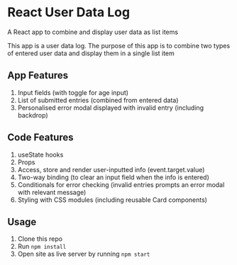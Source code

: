 # React User Data Log

A React app to combine and display user data as list items

This app is a user data log. The purpose of this app is to combine two types of entered user data and display them in a single list item

## App Features

1. Input fields (with toggle for age input)
2. List of submitted entries (combined from entered data)
3. Personalised error modal displayed with invalid entry (including backdrop)

## Code Features

1. useState hooks 
2. Props
3. Access, store and render user-inputted info (event.target.value)
4. Two-way binding (to clear an input field when the info is entered)
5. Conditionals for error checking (invalid entries prompts an error modal with relevant message)
6. Styling with CSS modules (including reusable Card components)

## Usage 

1. Clone this repo
2. Run `npm install`
3. Open site as live server by running `npm start`